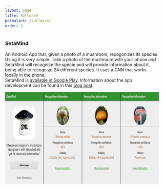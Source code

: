 ```yaml
---
layout: page
title: Software
permalink: /software/
order: 3
---
```


### SetaMind ###

An Android App that, given a photo of a mushroom, recogonizes its species. Using it is very simple: Take a photo of the mushroom with your phone and SetaMind will recognize the specie and will provide information about it, being able to recognize 24 different species. It uses a CNN that works locally in the phone.    
SetaMind is [available in Google Play](https://play.google.com/store/apps/details?id=gombru.setamind). Information about the app development can be found in this [blog post](https://gombru.github.io/2017/08/16/setamind/).

<div class="imgcap">
<img src="/assets/setamind/setamind.png" height="300">
</div>
